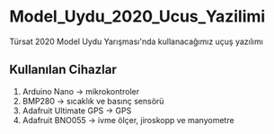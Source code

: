 # Model_Uydu_2020_Ucus_Yazilimi
Türsat 2020 Model Uydu Yarışması'nda kullanacağımız uçuş yazılımı
## Kullanılan Cihazlar
1) Arduino Nano             -> mikrokontroler
2) BMP280                   -> sıcaklık ve basınç sensörü
3) Adafruit Ultimate GPS    -> GPS
4) Adafruit BNO055          -> ivme ölçer, jiroskopp ve manyometre
